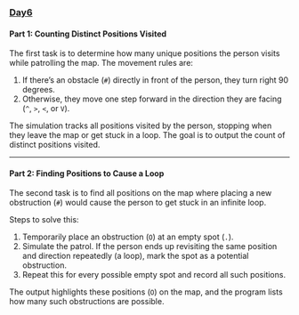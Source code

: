 ### [Day6](https://adventofcode.com/2024/day/6)

#### **Part 1: Counting Distinct Positions Visited**
The first task is to determine how many unique positions the person visits while patrolling the map. The movement rules are:
1. If there’s an obstacle (`#`) directly in front of the person, they turn right 90 degrees.
2. Otherwise, they move one step forward in the direction they are facing (`^`, `>`, `<`, or `V`).

The simulation tracks all positions visited by the person, stopping when they leave the map or get stuck in a loop. The goal is to output the count of distinct positions visited.

---

#### **Part 2: Finding Positions to Cause a Loop**
The second task is to find all positions on the map where placing a new obstruction (`#`) would cause the person to get stuck in an infinite loop. 

Steps to solve this:
1. Temporarily place an obstruction (`O`) at an empty spot (`.`).
2. Simulate the patrol. If the person ends up revisiting the same position and direction repeatedly (a loop), mark the spot as a potential obstruction.
3. Repeat this for every possible empty spot and record all such positions.

The output highlights these positions (`O`) on the map, and the program lists how many such obstructions are possible.
